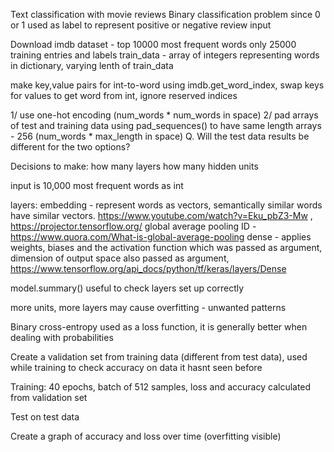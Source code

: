 Text classification with movie reviews
Binary classification problem since 0 or 1 used as label to represent positive or negative review input

Download imdb dataset - top 10000 most frequent words only
25000 training entries and labels
train_data - array of integers representing words in dictionary, varying lenth of train_data

make key,value pairs for int-to-word using imdb.get_word_index, swap keys for values to get word from int, ignore reserved indices

1/ use one-hot encoding (num_words * num_words in space)
2/ pad arrays of test and training data using pad_sequences() to have same length arrays - 256 (num_words * max_length in space)
Q. Will the test data results be different for the two options?

Decisions to make:
how many layers
how many hidden units

input is 10,000 most frequent words as int

layers:
	embedding - represent words as vectors, semantically similar words have similar vectors. https://www.youtube.com/watch?v=Eku_pbZ3-Mw , https://projector.tensorflow.org/
	global average pooling ID - https://www.quora.com/What-is-global-average-pooling
	dense - applies weights, biases and the activation function which was passed as argument, dimension of output space also passed as argument, https://www.tensorflow.org/api_docs/python/tf/keras/layers/Dense

model.summary() useful to check layers set up correctly

more units, more layers may cause overfitting - unwanted patterns

Binary cross-entropy used as a loss function, it is generally better when dealing with probabilities

Create a validation set from training data (different from test data), used while training to check accuracy on data it hasnt seen before

Training:
	40 epochs, batch of 512 samples, loss and accuracy calculated from validation set

Test on test data

Create a graph of accuracy and loss over time (overfitting visible)